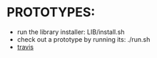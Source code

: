 PROTOTYPES:
===

- run the library installer: LIB/install.sh
- check out a prototype by running its: ./run.sh 
- [travis](https://travis-ci.org/brownman/prototypes/branches)
